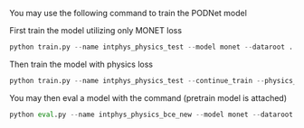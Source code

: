 You may use the following command to train the PODNet model

First train the model utilizing only MONET loss

```python
python train.py --name intphys_physics_test --model monet --dataroot .  --batch_size 16
```

Then train the model with physics loss

```python
python train.py --name intphys_physics_test --continue_train --physics_loss --model monet --dataroot .  --batch_size 16
```

You may then eval a model with the command (pretrain model is attached)

```python
python eval.py --name intphys_physics_bce_new --model monet --dataroot . --batch_size 5 --continue_train --eval_intphys
```

